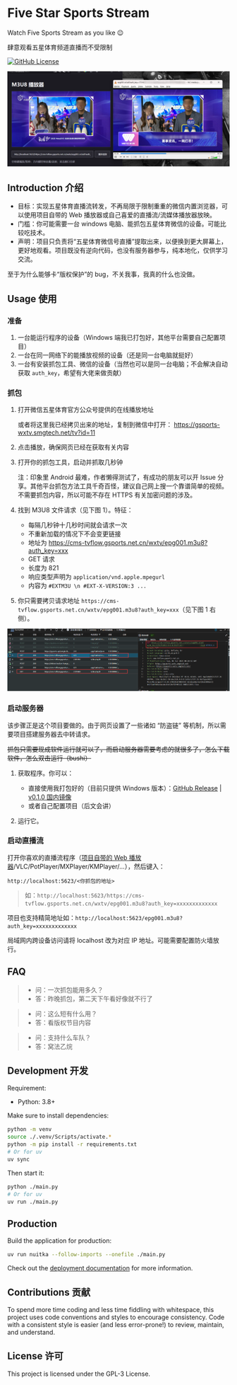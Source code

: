 # Five Star Sports Stream

Watch Five Sports Stream as you like 😉

肆意观看五星体育频道直播而不受限制

[![GitHub License](https://img.shields.io/github/license/cworld1/five-star-stream?style=flat)](https://github.com/cworld1/five-star-stream/blob/main/LICENSE)

![alt text](.github/assets/2025-7-6_20-53-55.png)

## Introduction 介绍

- 目标：实现五星体育直播流转发，不再局限于限制重重的微信内置浏览器，可以使用项目自带的 Web 播放器或自己喜爱的直播流/流媒体播放器放映。
- 门槛：你可能需要一台 windows 电脑、能抓包五星体育微信的设备。可能比较吃技术。
- 声明：项目只负责将“五星体育微信号直播”提取出来，以便换到更大屏幕上，更好地观看。项目既没有逆向代码，也没有服务器参与，纯本地化，仅供学习交流。

至于为什么能够卡“版权保护”的 bug，不关我事，我真的什么也没做。

## Usage 使用

### 准备

1. 一台能运行程序的设备（Windows 端我已打包好，其他平台需要自己配置项目）
2. 一台在同一网络下的能播放视频的设备（还是同一台电脑就挺好）
3. 一台有安装抓包工具、微信的设备（当然也可以是同一台电脑；不会解决自动获取 `auth_key`，希望有大佬来做贡献）

### 抓包

1. 打开微信五星体育官方公众号提供的在线播放地址

   或者将这里我已经拷贝出来的地址，复制到微信中打开： https://gsports-wxtv.smgtech.net/tv?id=11

2. 点击播放，确保网页已经在获取有关内容

3. 打开你的抓包工具，启动并抓取几秒钟

   注：印象里 Android 最难，作者懒得测试了，有成功的朋友可以开 Issue 分享。其他平台抓包方法工具千奇百怪，建议自己网上搜一个靠谱简单的视频。不需要抓包内容，所以可能不存在 HTTPS 有关加密问题的涉及。

4. 找到 M3U8 文件请求（见下图 1）。特征：

   - 每隔几秒钟十几秒时间就会请求一次
   - 不重新加载的情况下不会变更链接
   - 地址为 https://cms-tvflow.gsports.net.cn/wxtv/epg001.m3u8?auth_key=xxx
   - GET 请求
   - 长度为 821
   - 响应类型声明为 `application/vnd.apple.mpegurl`
   - 内容为 `#EXTM3U \n #EXT-X-VERSION:3 ...`

5. 你只需要拷贝请求地址 `https://cms-tvflow.gsports.net.cn/wxtv/epg001.m3u8?auth_key=xxx`（见下图 1 右侧）。

![alt text](.github/assets/2025-7-6_16-26-22.png)

### 启动服务器

该步骤正是这个项目要做的。由于网页设置了一些诸如 “防盗链” 等机制，所以需要项目搭建服务器去中转请求。

~~抓包只需要现成软件运行就可以了，而启动服务器需要考虑的就很多了，怎么下载软件，怎么双击运行（bushi）~~

1. 获取程序。你可以：

   - 直接使用我打包好的（目前只提供 Windows 版本）：[GitHub Release](https://github.com/cworld1/five-star-stream/releases/latest) | [v0.1.0 国内镜像](https://gh-proxy.com/github.com/cworld1/five-star-stream/releases/download/v0.1.0/five-star-stream.exe)
   - 或者自己配置项目（后文会讲）

2. 运行它。

### 启动直播流

打开你喜欢的直播流程序（[项目自带的 Web 播放器](http://localhost:5623)/VLC/PotPlayer/MXPlayer/KMPlayer/...），然后键入：

`http://localhost:5623/<你抓包的地址>`

> 如：`http://localhost:5623/https://cms-tvflow.gsports.net.cn/wxtv/epg001.m3u8?auth_key=xxxxxxxxxxxxx`

项目也支持精简地址如：`http://localhost:5623/epg001.m3u8?auth_key=xxxxxxxxxxxxx`

局域网内跨设备访问请将 localhost 改为对应 IP 地址。可能需要配置防火墙放行。

## FAQ

> - 问：一次抓包能用多久？
> - 答：昨晚抓包，第二天下午看好像就不行了

> - 问：这么短有什么用？
> - 答：看版权节目内容

> - 问：支持什么车队？
> - 答：窝法乙烷

## Development 开发

Requirement:

- Python: 3.8+

Make sure to install dependencies:

```bash
python -m venv
source ./.venv/Scripts/activate.*
python -m pip install -r requirements.txt
# Or for uv
uv sync
```

Then start it:

```bash
python ./main.py
# Or for uv
uv run ./main.py
```

## Production

Build the application for production:

```bash
uv run nuitka --follow-imports --onefile ./main.py
```

Check out the [deployment documentation](https://github.com/Nuitka/Nuitka#tutorial-setup-and-build-on-windows) for more information.

## Contributions 贡献

To spend more time coding and less time fiddling with whitespace, this project uses code conventions and styles to encourage consistency. Code with a consistent style is easier (and less error-prone!) to review, maintain, and understand.

## License 许可

This project is licensed under the GPL-3 License.
